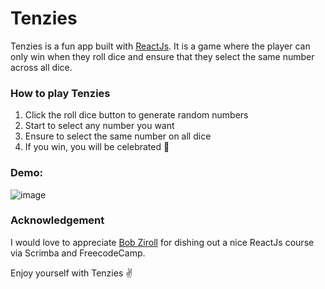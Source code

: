 # Tenzies

Tenzies is a fun app built with [ReactJs](https://www.reactjs.org). It is a game where the player can only win when they roll dice and ensure that they select the same number across all dice.

### How to play Tenzies

<ol>
<li>
Click the roll dice button to generate random numbers
</li>
<li>
Start to select any number you want
</li>
<li>
Ensure to select the same number on all dice
</li>
<li>
If you win, you will be celebrated 🎉
</li>
</ol>

### Demo:
![image](https://res.cloudinary.com/dsfdj3laa/image/upload/v1653966906/myfolder/tenzies.gif)

### Acknowledgement

I would love to appreciate [Bob Ziroll](https://www.twitter.com/bobziroll) for dishing out a nice ReactJs course via Scrimba and FreecodeCamp.

Enjoy yourself with Tenzies ✌️